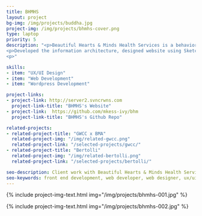 ```yaml
---
title: BHMHS
layout: project
bg-img: /img/projects/buddha.jpg
project-img: /img/projects/bhmhs-cover.png
type: laptop
priority: 5
description: "<p>Beautiful Hearts & Minds Health Services is a behavioral health organization that provides psychiatric rehabilitation programs to clients and provides the best service so they can have a more enjoyable life and achieve their goals.</p>
<p>Developed the information architecture, designed website using Sketch and developed on Wordpress platform.</p>
<p>"

skills:
- item: "UX/UI Design"
- item: "Web Development"
- item: "Wordpress Development"

project-links:
- project-link: http://server2.svncrwns.com
  project-link-title: "BHMHS's Website"
- project-link:  https://github.com/mkess-ivy/bhm
  project-link-title: "BHMHS's Github Repo"

related-projects:
- related-project-title: "GWCC x BMA"
  related-project-img: "/img/related-gwcc.png"
  related-project-link: "/selected-projects/gwcc/"
- related-project-title: "Bertolli"
  related-project-img: "/img/related-bertolli.png"
  related-project-link: "/selected-projects/bertolli/"

seo-description: Client work with Beautiful Hearts & Minds Health Services, a wordpress website build out.  Design and development completed by Montier Kess.
seo-keywords: front end development, web developer, web designer, ux/ui designer, baltimore, atlanta, wordpress developer, static website developer, javascript, black woman, tech, black woman in tech, montier kess, STEM, entrepreneurship, svncrwns, atlanta, strategy
---
```


{% include project-img-text.html img="/img/projects/bhmhs-001.jpg" %}

{% include project-img-text.html img="/img/projects/bhmhs-002.jpg" %}